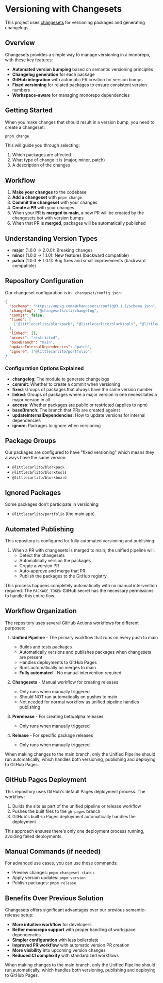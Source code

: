 # Versioning with Changesets

This project uses [changesets](https://github.com/changesets/changesets) for versioning packages and generating changelogs.

## Overview

Changesets provides a simple way to manage versioning in a monorepo, with these key features:

- **Automated version bumping** based on semantic versioning principles
- **Changelog generation** for each package
- **GitHub integration** with automatic PR creation for version bumps
- **Fixed versioning** for related packages to ensure consistent version numbers
- **Workspace-aware** for managing monorepo dependencies

## Getting Started

When you make changes that should result in a version bump, you need to create a changeset:

```bash
pnpm change
```

This will guide you through selecting:
1. Which packages are affected
2. What type of change it is (major, minor, patch)
3. A description of the changes

## Workflow

1. **Make your changes** to the codebase
2. **Add a changeset** with `pnpm change`
3. **Commit the changeset** with your changes
4. **Create a PR** with your changes
5. When your PR is **merged to main**, a new PR will be created by the changesets bot with version bumps
6. When that PR is **merged**, packages will be automatically published

## Understanding Version Types

- **major** (1.0.0 → 2.0.0): Breaking changes
- **minor** (1.0.0 → 1.1.0): New features (backward compatible)
- **patch** (1.0.0 → 1.0.1): Bug fixes and small improvements (backward compatible)

## Repository Configuration

Our changeset configuration is in `.changeset/config.json`:

```json
{
  "$schema": "https://unpkg.com/@changesets/config@3.1.1/schema.json",
  "changelog": "@changesets/cli/changelog",
  "commit": false,
  "fixed": [
    ["@littlecarlito/blorkpack", "@littlecarlito/blorktools", "@littlecarlito/blorkboard"]
  ],
  "linked": [],
  "access": "restricted",
  "baseBranch": "main",
  "updateInternalDependencies": "patch",
  "ignore": ["@littlecarlito/portfolio"]
}
```

### Configuration Options Explained

- **changelog**: The module to generate changelogs
- **commit**: Whether to create a commit when versioning
- **fixed**: Groups of packages that always have the same version number
- **linked**: Groups of packages where a major version in one necessitates a major version in all
- **access**: Whether packages are public or restricted (applies to npm)
- **baseBranch**: The branch that PRs are created against
- **updateInternalDependencies**: How to update versions for internal dependencies
- **ignore**: Packages to ignore when versioning

## Package Groups

Our packages are configured to have "fixed versioning" which means they always have the same version:
- `@littlecarlito/blorkpack`
- `@littlecarlito/blorktools`
- `@littlecarlito/blorkboard`

## Ignored Packages

Some packages don't participate in versioning:
- `@littlecarlito/portfolio` (the main app)

## Automated Publishing

This repository is configured for fully automated versioning and publishing:

1. When a PR with changesets is merged to main, the unified pipeline will:
   - Detect the changesets
   - Automatically version the packages
   - Create a version PR
   - Auto-approve and merge that PR
   - Publish the packages to the GitHub registry

This process happens completely automatically with no manual intervention required. The `PACKAGE_TOKEN` GitHub secret has the necessary permissions to handle this entire flow.

## Workflow Organization

The repository uses several GitHub Actions workflows for different purposes:

1. **Unified Pipeline** - The primary workflow that runs on every push to main
   - Builds and tests packages
   - Automatically versions and publishes packages when changesets are present
   - Handles deployments to GitHub Pages
   - Runs automatically on merges to main
   - **Fully automated** - No manual intervention required

2. **Changesets** - Manual workflow for creating releases
   - Only runs when manually triggered
   - Should NOT run automatically on pushes to main
   - Not needed for normal workflow as unified pipeline handles publishing

3. **Prerelease** - For creating beta/alpha releases
   - Only runs when manually triggered

4. **Release** - For specific package releases
   - Only runs when manually triggered

When making changes to the main branch, only the Unified Pipeline should run automatically, which handles both versioning, publishing and deploying to GitHub Pages.

## GitHub Pages Deployment

This repository uses GitHub's default Pages deployment process. The workflow:

1. Builds the site as part of the unified pipeline or release workflow
2. Pushes the built files to the `gh-pages` branch
3. GitHub's built-in Pages deployment automatically handles the deployment

This approach ensures there's only one deployment process running, avoiding failed deployments.

## Manual Commands (if needed)

For advanced use cases, you can use these commands:

- Preview changes: `pnpm changeset status`
- Apply version updates: `pnpm version`
- Publish packages: `pnpm release`

## Benefits Over Previous Solution

Changesets offers significant advantages over our previous semantic-release setup:

- **More intuitive workflow** for developers
- **Better monorepo support** with proper handling of workspace dependencies
- **Simpler configuration** with less boilerplate
- **Improved PR workflow** with automatic version PR creation
- **More visibility** into upcoming version changes
- **Reduced CI complexity** with standardized workflows

When making changes to the main branch, only the Unified Pipeline should run automatically, which handles both versioning, publishing and deploying to GitHub Pages. 